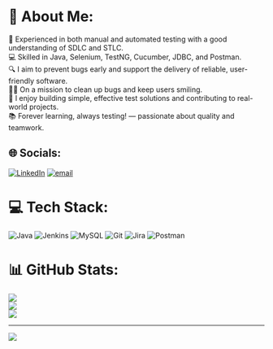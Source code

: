 # 💫 About Me:
🧪 Experienced in both manual and automated testing with a good understanding of SDLC and STLC.<br>💻 Skilled in Java, Selenium, TestNG, Cucumber, JDBC, and Postman.<br>🔍 I aim to prevent bugs early and support the delivery of reliable, user-friendly software.<br>🧹🐞 On a mission to clean up bugs and keep users smiling.<br>🚀 I enjoy building simple, effective test solutions and contributing to real-world projects.<br>📚 Forever learning, always testing! — passionate about quality and teamwork.


## 🌐 Socials:
[![LinkedIn](https://img.shields.io/badge/LinkedIn-%230077B5.svg?logo=linkedin&logoColor=white)](https://linkedin.com/in/linkedin.com/in/ennur) [![email](https://img.shields.io/badge/Email-D14836?logo=gmail&logoColor=white)](mailto:ennur.gol7@gmail.com) 

# 💻 Tech Stack:
![Java](https://img.shields.io/badge/java-%23ED8B00.svg?style=for-the-badge&logo=openjdk&logoColor=white) ![Jenkins](https://img.shields.io/badge/jenkins-%232C5263.svg?style=for-the-badge&logo=jenkins&logoColor=white) ![MySQL](https://img.shields.io/badge/mysql-4479A1.svg?style=for-the-badge&logo=mysql&logoColor=white) ![Git](https://img.shields.io/badge/git-%23F05033.svg?style=for-the-badge&logo=git&logoColor=white) ![Jira](https://img.shields.io/badge/jira-%230A0FFF.svg?style=for-the-badge&logo=jira&logoColor=white) ![Postman](https://img.shields.io/badge/Postman-FF6C37?style=for-the-badge&logo=postman&logoColor=white)
# 📊 GitHub Stats:
![](https://github-readme-stats.vercel.app/api?username=ennur7&theme=default&hide_border=false&include_all_commits=true&count_private=false)<br/>
![](https://nirzak-streak-stats.vercel.app/?user=ennur7&theme=default&hide_border=false)<br/>
![](https://github-readme-stats.vercel.app/api/top-langs/?username=ennur7&theme=default&hide_border=false&include_all_commits=true&count_private=false&layout=compact)

---
[![](https://visitcount.itsvg.in/api?id=ennur7&icon=0&color=0)](https://visitcount.itsvg.in)

<!-- Proudly created with GPRM ( https://gprm.itsvg.in ) -->


